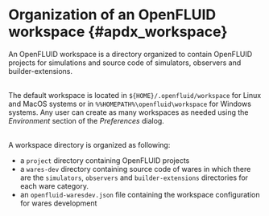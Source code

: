 # Organization of an OpenFLUID workspace {#apdx_workspace}

An OpenFLUID workspace is a directory organized to contain OpenFLUID projects for simulations 
and source code of simulators, observers and builder-extensions.  
<br/>

The default workspace is located in `${HOME}/.openfluid/workspace` for Linux and MacOS systems 
or in `%%HOMEPATH%\openfluid\workspace` for Windows systems. 
Any user can create as many workspaces as needed using the _Environment_ section of the _Preferences_ dialog.  
<br/>

A workspace directory is organized as following:

* a `project` directory containing OpenFLUID projects
* a `wares-dev` directory containing source code of wares 
  in which there are the `simulators`, `observers` and `builder-extensions` directories for each ware category.
* an `openfluid-waresdev.json` file containing the workspace configuration for wares development
